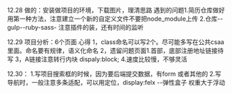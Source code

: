 12.28
做的：安装做项目的环境，下载图片，理清思路
遇到的问题1.简历仓库做好用第一种方法，注意建立一个新的自定义文件不要把node_module上传
2.仓库--gulp--ruby-sass-
注意插件的装，还有时间的监听


12.29
项目分析：6个页面
心得
1，class命名可以写2个。尽可能多写在公共csaa里面。命名要有规律，语义化命名
2，遗留问题页面1.首部，底部注册地址链接待写
3，A链接注意转行内块 dispaly:block;
4.速度比较慢，不够灵活

12.30：
1.写项目搜索框的时候，因为要后端提交数据，有form 或者其他的
2.写导航时，一般注意多条适配，可以用定位，display:felx --弹性盒子 权重大于浮动
